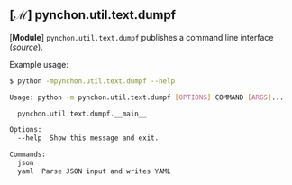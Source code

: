 


## [**ℳ**] pynchon.util.text.dumpf

[**Module**] `pynchon.util.text.dumpf` publishes a command line interface (*[source](/src/pynchon/util/text/dumpf/__main__.py)*).  

Example usage:

```bash
$ python -mpynchon.util.text.dumpf --help

Usage: python -m pynchon.util.text.dumpf [OPTIONS] COMMAND [ARGS]...

  pynchon.util.text.dumpf.__main__

Options:
  --help  Show this message and exit.

Commands:
  json
  yaml  Parse JSON input and writes YAML
```
